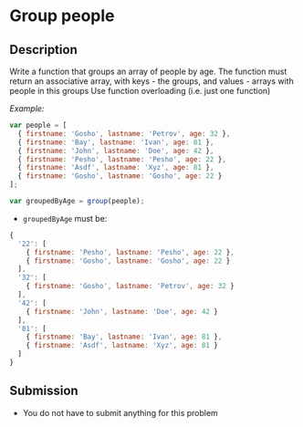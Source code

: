 # Group people

## Description
Write a function that groups an array of people by age.
The function must return an associative array, with keys - the groups, and values - arrays with people in this groups
Use function overloading (i.e. just one function)

_Example:_

```js
var people = [
  { firstname: 'Gosho', lastname: 'Petrov', age: 32 },
  { firstname: 'Bay', lastname: 'Ivan', age: 81 },
  { firstname: 'John', lastname: 'Doe', age: 42 },
  { firstname: 'Pesho', lastname: 'Pesho', age: 22 },
  { firstname: 'Asdf', lastname: 'Xyz', age: 81 },
  { firstname: 'Gosho', lastname: 'Gosho', age: 22 }
];

var groupedByAge = group(people);
```

- `groupedByAge` must be:

```js
{
  '22': [
    { firstname: 'Pesho', lastname: 'Pesho', age: 22 },
    { firstname: 'Gosho', lastname: 'Gosho', age: 22 }
  ],
  '32': [
    { firstname: 'Gosho', lastname: 'Petrov', age: 32 }
  ],
  '42': [
    { firstname: 'John', lastname: 'Doe', age: 42 }
  ],
  '81': [
    { firstname: 'Bay', lastname: 'Ivan', age: 81 },
    { firstname: 'Asdf', lastname: 'Xyz', age: 81 }
  ]
}
```

## Submission
- You do not have to submit anything for this problem
